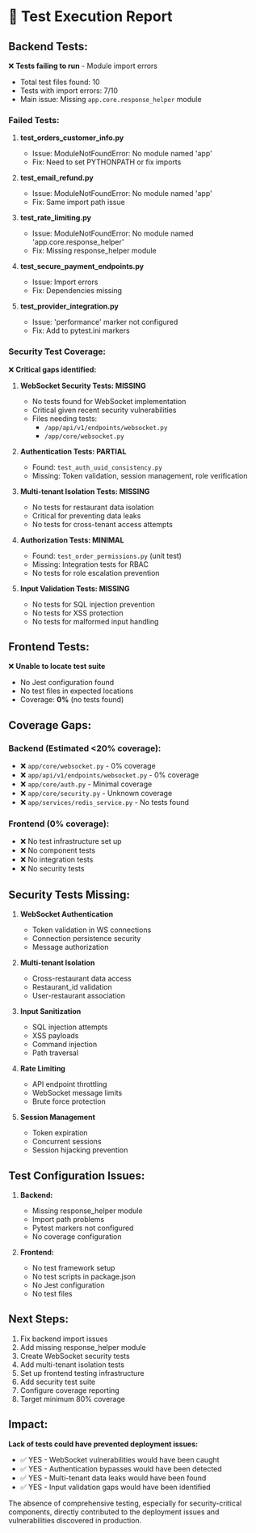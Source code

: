 # 🧪 Test Execution Report

## Backend Tests:
❌ **Tests failing to run** - Module import errors
- Total test files found: 10
- Tests with import errors: 7/10
- Main issue: Missing `app.core.response_helper` module

### Failed Tests:
1. **test_orders_customer_info.py**
   - Issue: ModuleNotFoundError: No module named 'app'
   - Fix: Need to set PYTHONPATH or fix imports

2. **test_email_refund.py**
   - Issue: ModuleNotFoundError: No module named 'app'
   - Fix: Same import path issue

3. **test_rate_limiting.py**
   - Issue: ModuleNotFoundError: No module named 'app.core.response_helper'
   - Fix: Missing response_helper module

4. **test_secure_payment_endpoints.py**
   - Issue: Import errors
   - Fix: Dependencies missing

5. **test_provider_integration.py**
   - Issue: 'performance' marker not configured
   - Fix: Add to pytest.ini markers

### Security Test Coverage:
❌ **Critical gaps identified:**

1. **WebSocket Security Tests: MISSING**
   - No tests found for WebSocket implementation
   - Critical given recent security vulnerabilities
   - Files needing tests:
     - `/app/api/v1/endpoints/websocket.py`
     - `/app/core/websocket.py`

2. **Authentication Tests: PARTIAL**
   - Found: `test_auth_uuid_consistency.py`
   - Missing: Token validation, session management, role verification

3. **Multi-tenant Isolation Tests: MISSING**
   - No tests for restaurant data isolation
   - Critical for preventing data leaks
   - No tests for cross-tenant access attempts

4. **Authorization Tests: MINIMAL**
   - Found: `test_order_permissions.py` (unit test)
   - Missing: Integration tests for RBAC
   - No tests for role escalation prevention

5. **Input Validation Tests: MISSING**
   - No tests for SQL injection prevention
   - No tests for XSS protection
   - No tests for malformed input handling

## Frontend Tests:
❌ **Unable to locate test suite**
- No Jest configuration found
- No test files in expected locations
- Coverage: **0%** (no tests found)

## Coverage Gaps:
### Backend (Estimated <20% coverage):
- ❌ `app/core/websocket.py` - 0% coverage
- ❌ `app/api/v1/endpoints/websocket.py` - 0% coverage
- ❌ `app/core/auth.py` - Minimal coverage
- ❌ `app/core/security.py` - Unknown coverage
- ❌ `app/services/redis_service.py` - No tests found

### Frontend (0% coverage):
- ❌ No test infrastructure set up
- ❌ No component tests
- ❌ No integration tests
- ❌ No security tests

## Security Tests Missing:
1. **WebSocket Authentication**
   - Token validation in WS connections
   - Connection persistence security
   - Message authorization

2. **Multi-tenant Isolation**
   - Cross-restaurant data access
   - Restaurant_id validation
   - User-restaurant association

3. **Input Sanitization**
   - SQL injection attempts
   - XSS payloads
   - Command injection
   - Path traversal

4. **Rate Limiting**
   - API endpoint throttling
   - WebSocket message limits
   - Brute force protection

5. **Session Management**
   - Token expiration
   - Concurrent sessions
   - Session hijacking prevention

## Test Configuration Issues:
1. **Backend:**
   - Missing response_helper module
   - Import path problems
   - Pytest markers not configured
   - No coverage configuration

2. **Frontend:**
   - No test framework setup
   - No test scripts in package.json
   - No Jest configuration
   - No test files

## Next Steps:
1. Fix backend import issues
2. Add missing response_helper module
3. Create WebSocket security tests
4. Add multi-tenant isolation tests
5. Set up frontend testing infrastructure
6. Add security test suite
7. Configure coverage reporting
8. Target minimum 80% coverage

## Impact:
**Lack of tests could have prevented deployment issues:**
- ✅ YES - WebSocket vulnerabilities would have been caught
- ✅ YES - Authentication bypasses would have been detected
- ✅ YES - Multi-tenant data leaks would have been found
- ✅ YES - Input validation gaps would have been identified

The absence of comprehensive testing, especially for security-critical components, directly contributed to the deployment issues and vulnerabilities discovered in production.